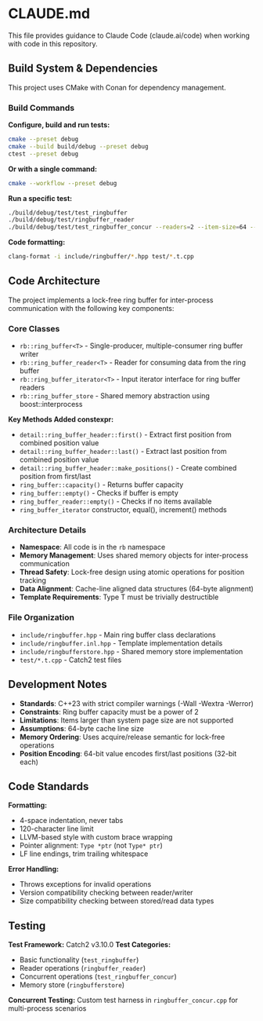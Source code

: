 # CLAUDE.md

This file provides guidance to Claude Code (claude.ai/code) when working with code in this repository.

## Build System & Dependencies

This project uses CMake with Conan for dependency management.

### Build Commands

**Configure, build and run tests:**
```bash
cmake --preset debug
cmake --build build/debug --preset debug
ctest --preset debug
```

**Or with a single command:**
```bash
cmake --workflow --preset debug
```

**Run a specific test:**
```bash
./build/debug/test/test_ringbuffer
./build/debug/test/ringbuffer_reader
./build/debug/test/test_ringbuffer_concur --readers=2 --item-size=64 --rb-size=4096 --use-threads
```

**Code formatting:**
```bash
clang-format -i include/ringbuffer/*.hpp test/*.t.cpp
```

## Code Architecture

The project implements a lock-free ring buffer for inter-process communication with the following key components:

### Core Classes

- `rb::ring_buffer<T>` - Single-producer, multiple-consumer ring buffer writer
- `rb::ring_buffer_reader<T>` - Reader for consuming data from the ring buffer
- `rb::ring_buffer_iterator<T>` - Input iterator interface for ring buffer readers
- `rb::ring_buffer_store` - Shared memory abstraction using boost::interprocess

**Key Methods Added constexpr:**
- `detail::ring_buffer_header::first()` - Extract first position from combined position value
- `detail::ring_buffer_header::last()` - Extract last position from combined position value
- `detail::ring_buffer_header::make_positions()` - Create combined position from first/last
- `ring_buffer::capacity()` - Returns buffer capacity
- `ring_buffer::empty()` - Checks if buffer is empty
- `ring_buffer_reader::empty()` - Checks if no items available
- `ring_buffer_iterator` constructor, equal(), increment() methods

### Architecture Details

- **Namespace**: All code is in the `rb` namespace
- **Memory Management**: Uses shared memory objects for inter-process communication
- **Thread Safety**: Lock-free design using atomic operations for position tracking
- **Data Alignment**: Cache-line aligned data structures (64-byte alignment)
- **Template Requirements**: Type T must be trivially destructible

### File Organization

- `include/ringbuffer.hpp` - Main ring buffer class declarations
- `include/ringbuffer.inl.hpp` - Template implementation details
- `include/ringbufferstore.hpp` - Shared memory store implementation
- `test/*.t.cpp` - Catch2 test files

## Development Notes

- **Standards**: C++23 with strict compiler warnings (-Wall -Wextra -Werror)
- **Constraints**: Ring buffer capacity must be a power of 2
- **Limitations**: Items larger than system page size are not supported
- **Assumptions**: 64-byte cache line size
- **Memory Ordering**: Uses acquire/release semantic for lock-free operations
- **Position Encoding**: 64-bit value encodes first/last positions (32-bit each)

## Code Standards

**Formatting:**
- 4-space indentation, never tabs
- 120-character line limit
- LLVM-based style with custom brace wrapping
- Pointer alignment: `Type *ptr` (not `Type* ptr`)
- LF line endings, trim trailing whitespace

**Error Handling:**
- Throws exceptions for invalid operations
- Version compatibility checking between reader/writer
- Size compatibility checking between stored/read data types

## Testing

**Test Framework:** Catch2 v3.10.0
**Test Categories:**
- Basic functionality (`test_ringbuffer`)
- Reader operations (`ringbuffer_reader`)
- Concurrent operations (`test_ringbuffer_concur`)
- Memory store (`ringbufferstore`)

**Concurrent Testing:** Custom test harness in `ringbuffer_concur.cpp` for multi-process scenarios
